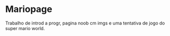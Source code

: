 # Mariopage
Trabalho de introd a progr, pagina noob cm imgs e uma tentativa de jogo do super mario world.
